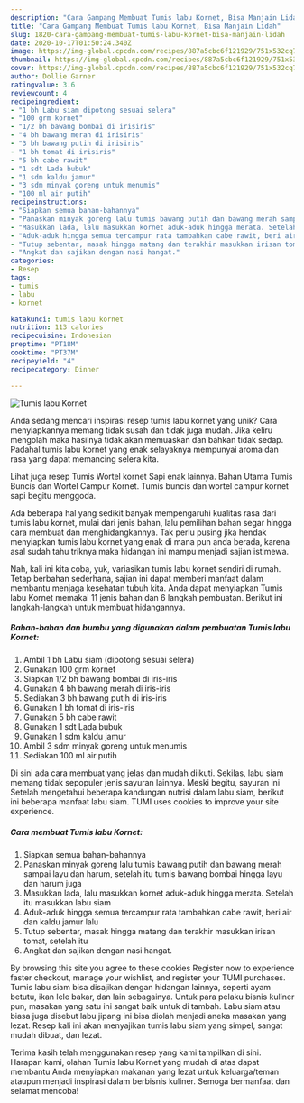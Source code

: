```yaml
---
description: "Cara Gampang Membuat Tumis labu Kornet, Bisa Manjain Lidah"
title: "Cara Gampang Membuat Tumis labu Kornet, Bisa Manjain Lidah"
slug: 1820-cara-gampang-membuat-tumis-labu-kornet-bisa-manjain-lidah
date: 2020-10-17T01:50:24.340Z
image: https://img-global.cpcdn.com/recipes/887a5cbc6f121929/751x532cq70/tumis-labu-kornet-foto-resep-utama.jpg
thumbnail: https://img-global.cpcdn.com/recipes/887a5cbc6f121929/751x532cq70/tumis-labu-kornet-foto-resep-utama.jpg
cover: https://img-global.cpcdn.com/recipes/887a5cbc6f121929/751x532cq70/tumis-labu-kornet-foto-resep-utama.jpg
author: Dollie Garner
ratingvalue: 3.6
reviewcount: 4
recipeingredient:
- "1 bh Labu siam dipotong sesuai selera"
- "100 grm kornet"
- "1/2 bh bawang bombai di irisiris"
- "4 bh bawang merah di irisiris"
- "3 bh bawang putih di irisiris"
- "1 bh tomat di irisiris"
- "5 bh cabe rawit"
- "1 sdt Lada bubuk"
- "1 sdm kaldu jamur"
- "3 sdm minyak goreng untuk menumis"
- "100 ml air putih"
recipeinstructions:
- "Siapkan semua bahan-bahannya"
- "Panaskan minyak goreng lalu tumis bawang putih dan bawang merah sampai layu dan harum, setelah itu tumis bawang bombai hingga layu dan harum juga"
- "Masukkan lada, lalu masukkan kornet aduk-aduk hingga merata. Setelah itu masukkan labu siam"
- "Aduk-aduk hingga semua tercampur rata tambahkan cabe rawit, beri air dan kaldu jamur lalu"
- "Tutup sebentar, masak hingga matang dan terakhir masukkan irisan tomat, setelah itu"
- "Angkat dan sajikan dengan nasi hangat."
categories:
- Resep
tags:
- tumis
- labu
- kornet

katakunci: tumis labu kornet 
nutrition: 113 calories
recipecuisine: Indonesian
preptime: "PT18M"
cooktime: "PT37M"
recipeyield: "4"
recipecategory: Dinner

---
```



![Tumis labu Kornet](https://img-global.cpcdn.com/recipes/887a5cbc6f121929/751x532cq70/tumis-labu-kornet-foto-resep-utama.jpg)

Anda sedang mencari inspirasi resep tumis labu kornet yang unik? Cara menyiapkannya memang tidak susah dan tidak juga mudah. Jika keliru mengolah maka hasilnya tidak akan memuaskan dan bahkan tidak sedap. Padahal tumis labu kornet yang enak selayaknya mempunyai aroma dan rasa yang dapat memancing selera kita.

Lihat juga resep Tumis Wortel kornet Sapi enak lainnya. Bahan Utama Tumis Buncis dan Wortel Campur Kornet. Tumis buncis dan wortel campur kornet sapi begitu menggoda.

Ada beberapa hal yang sedikit banyak mempengaruhi kualitas rasa dari tumis labu kornet, mulai dari jenis bahan, lalu pemilihan bahan segar hingga cara membuat dan menghidangkannya. Tak perlu pusing jika hendak menyiapkan tumis labu kornet yang enak di mana pun anda berada, karena asal sudah tahu triknya maka hidangan ini mampu menjadi sajian istimewa.


Nah, kali ini kita coba, yuk, variasikan tumis labu kornet sendiri di rumah. Tetap berbahan sederhana, sajian ini dapat memberi manfaat dalam membantu menjaga kesehatan tubuh kita. Anda dapat menyiapkan Tumis labu Kornet memakai 11 jenis bahan dan 6 langkah pembuatan. Berikut ini langkah-langkah untuk membuat hidangannya.

<!--inarticleads1-->

##### Bahan-bahan dan bumbu yang digunakan dalam pembuatan Tumis labu Kornet:

1. Ambil 1 bh Labu siam (dipotong sesuai selera)
1. Gunakan 100 grm kornet
1. Siapkan 1/2 bh bawang bombai di iris-iris
1. Gunakan 4 bh bawang merah di iris-iris
1. Sediakan 3 bh bawang putih di iris-iris
1. Gunakan 1 bh tomat di iris-iris
1. Gunakan 5 bh cabe rawit
1. Gunakan 1 sdt Lada bubuk
1. Gunakan 1 sdm kaldu jamur
1. Ambil 3 sdm minyak goreng untuk menumis
1. Sediakan 100 ml air putih


Di sini ada cara membuat yang jelas dan mudah diikuti. Sekilas, labu siam memang tidak sepopuler jenis sayuran lainnya. Meski begitu, sayuran ini Setelah mengetahui beberapa kandungan nutrisi dalam labu siam, berikut ini beberapa manfaat labu siam. TUMI uses cookies to improve your site experience. 

<!--inarticleads2-->

##### Cara membuat Tumis labu Kornet:

1. Siapkan semua bahan-bahannya
1. Panaskan minyak goreng lalu tumis bawang putih dan bawang merah sampai layu dan harum, setelah itu tumis bawang bombai hingga layu dan harum juga
1. Masukkan lada, lalu masukkan kornet aduk-aduk hingga merata. Setelah itu masukkan labu siam
1. Aduk-aduk hingga semua tercampur rata tambahkan cabe rawit, beri air dan kaldu jamur lalu
1. Tutup sebentar, masak hingga matang dan terakhir masukkan irisan tomat, setelah itu
1. Angkat dan sajikan dengan nasi hangat.


By browsing this site you agree to these cookies Register now to experience faster checkout, manage your wishlist, and register your TUMI purchases. Tumis labu siam bisa disajikan dengan hidangan lainnya, seperti ayam betutu, ikan lele bakar, dan lain sebagainya. Untuk para pelaku bisnis kuliner pun, masakan yang satu ini sangat baik untuk di tambah. Labu siam atau biasa juga disebut labu jipang ini bisa diolah menjadi aneka masakan yang lezat. Resep kali ini akan menyajikan tumis labu siam yang simpel, sangat mudah dibuat, dan lezat. 

Terima kasih telah menggunakan resep yang kami tampilkan di sini. Harapan kami, olahan Tumis labu Kornet yang mudah di atas dapat membantu Anda menyiapkan makanan yang lezat untuk keluarga/teman ataupun menjadi inspirasi dalam berbisnis kuliner. Semoga bermanfaat dan selamat mencoba!
